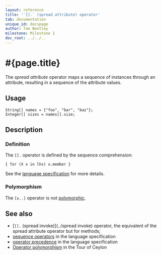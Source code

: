```yaml
---
layout: reference
title: '`[].` (spread attribute) operator'
tab: documentation
unique_id: docspage
author: Tom Bentley
milestone: Milestone 1
doc_root: ../../..
---
```


# #{page.title}

The *spread attribute* operator maps a sequence of instances through an 
attribute, resulting in a sequence of the attribute values.

## Usage 

    String[] names = {"foo", "bar", "baz"};
    Integer[] sizes = names[].size;

## Description

### Definition

The `[].` operator is defined by the sequence comprehension:

<!-- check:none -->
    { for (X x in lhs) x.member }

See the [language specification](#{page.doc_root}/#{site.urls.spec_relative}#listmap) for 
more details.

### Polymorphism

The `[x..]` operator is not [polymorphic](#{page.doc_root}/reference/operator/operator-polymorphism). 

## See also

* [`[].` (spread invoke)](../spread invoke) operator, the equivalent of the 
  spread attribute operator but for methods;
* [sequence operators](#{page.doc_root}/#{site.urls.spec_relative}#listmap) in the 
  language specification
* [operator precedence](#{page.doc_root}/#{site.urls.spec_relative}#operatorprecedence) in the 
  language specification
* [Operator polymorphism](#{page.doc_root}/tour/language-module/#operator_polymorphism) 
  in the Tour of Ceylon

